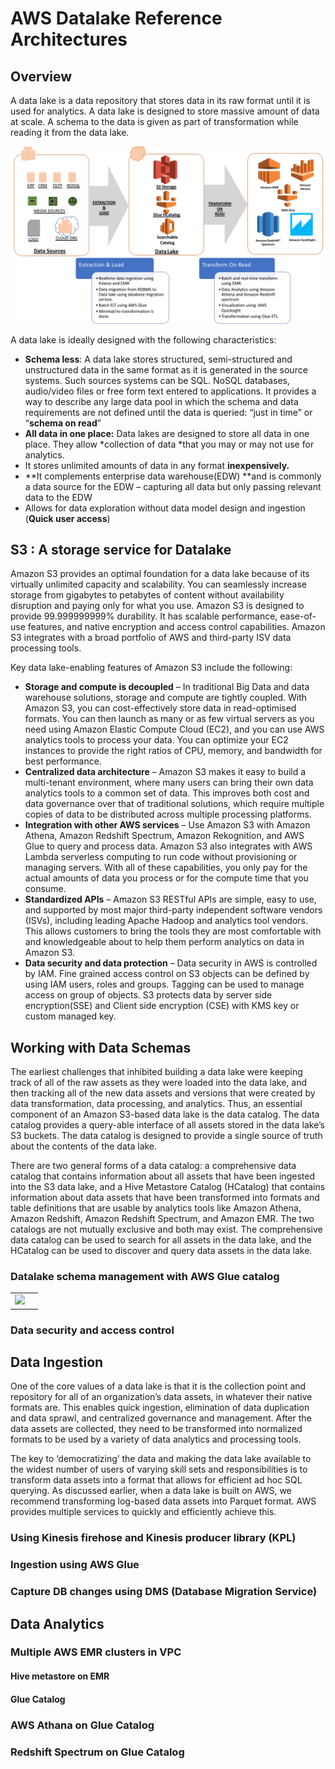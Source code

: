 # AWS Datalake  Reference Architectures

## Overview

A data lake is a data repository that stores data in its raw format until it is used for analytics. A data lake is designed to store massive amount of data at scale. A schema to the data is given as part of transformation while reading it from the data lake.

![Datalake Overview](src/data-lake-overview.png)


A data lake is ideally designed with the following characteristics:

* **Schema less**: A data lake stores structured, semi-structured and unstructured data in the same format as it is generated in the source systems. Such sources systems can be SQL. NoSQL databases, audio/video files or free form text entered to applications. It provides a way to describe any large data pool in which the schema and data requirements are not defined until the data is queried: “just in time” or “**schema on read**”
* **All data in one place:**  Data lakes are designed to store all data in one place.  They allow *collection of data *that you may or may not use for analytics.
* It stores unlimited amounts of data in any format **inexpensively.**
* **It complements enterprise data warehouse(EDW) **and is commonly a data source for the EDW – capturing all data but only passing relevant data to the EDW
* Allows for data exploration without data model design and ingestion (**Quick user access**)

## S3 : A storage service for Datalake



Amazon S3 provides an optimal foundation for a data lake because of its virtually unlimited capacity and scalability. You can seamlessly increase storage from gigabytes to petabytes of content without availability disruption and paying only for what you use. Amazon S3 is designed to provide 99.999999999% durability. It has scalable performance, ease-of-use features, and native encryption and access control capabilities. Amazon S3 integrates with a broad portfolio of AWS and third-party ISV data processing tools.

Key data lake-enabling features of Amazon S3 include the following:


* **Storage and compute is decoupled** – In traditional Big Data and data warehouse solutions, storage and compute are tightly coupled. With Amazon S3, you can cost-effectively store data in read-optimised formats. You can then launch as many or as few virtual servers as you need using Amazon Elastic Compute Cloud (EC2), and you can use AWS analytics tools to process your data. You can optimize your EC2 instances to provide the right ratios of CPU, memory, and bandwidth for best performance.
* **Centralized data architecture** – Amazon S3 makes it easy to build a multi-tenant environment, where many users can bring their own data analytics tools to a common set of data. This improves both cost and data governance over that of traditional solutions, which require multiple copies of data to be distributed across multiple processing platforms.
* **Integration with other AWS services** – Use Amazon S3 with Amazon Athena, Amazon Redshift Spectrum, Amazon Rekognition, and AWS Glue to query and process data. Amazon S3 also integrates with AWS Lambda serverless computing to run code without provisioning or managing servers. With all of these capabilities, you only pay for the actual amounts of data you process or for the compute time that you consume.
* **Standardized APIs** – Amazon S3 RESTful APIs are simple, easy to use, and supported by most major third-party independent software vendors (ISVs), including leading Apache Hadoop and analytics tool vendors. This allows customers to bring the tools they are most comfortable with and knowledgeable about to help them perform analytics on data in Amazon S3.
* **Data security and data protection** – Data security in AWS is controlled by IAM. Fine grained access control on S3 objects can be defined by using IAM  users, roles and groups. Tagging can be used to manage access on group of objects.  S3 protects data by server side encryption(SSE) and Client side encryption (CSE) with KMS key or custom managed key.

## Working with Data Schemas

The earliest challenges that inhibited building a data lake were keeping track of all of the raw assets as they were loaded into the data lake, and then tracking all of the new data assets and versions that were created by data transformation, data processing, and analytics. Thus, an essential component of an Amazon S3-based data lake is the data catalog. The data catalog provides a query-able interface of all assets stored in the data lake’s S3 buckets. The data catalog is designed to provide a single source of truth about the contents of the data lake.

 There are two general forms of a data catalog: a comprehensive data catalog that contains information about all assets that have been ingested into the S3 data lake, and a Hive Metastore Catalog (HCatalog) that contains information about data assets that have been transformed into formats and table definitions that are usable by analytics tools like Amazon Athena, Amazon Redshift, Amazon Redshift Spectrum, and Amazon EMR. The two catalogs are not mutually exclusive and both may exist. The comprehensive data catalog can be used to search for all assets in the data lake, and the HCatalog can be used to discover and query data assets in the data lake.

### Datalake schema management with AWS Glue catalog

<table><tr><td><a href="/src/multi-az"><img src="/src/multi-az/thumbnail.png"/></a></td><td></td></tr></table>


### Data security and access control


## Data Ingestion

One of the core values of a data lake is that it is the collection point and repository for all of an organization’s data assets, in whatever their native formats are. This enables quick ingestion, elimination of data duplication and data sprawl, and centralized governance and management. After the data assets are collected, they need to be transformed into normalized formats to be used by a variety of data analytics and processing tools.

 The key to ‘democratizing’ the data and making the data lake available to the widest number of users of varying skill sets and responsibilities is to transform data assets into a format that allows for efficient ad hoc SQL querying. As discussed earlier, when a data lake is built on AWS, we recommend transforming log-based data assets into Parquet format. AWS provides multiple services to quickly and efficiently achieve this.


### Using Kinesis firehose and Kinesis producer library (KPL)

### Ingestion using AWS Glue

### Capture DB changes using DMS (Database Migration Service)

## Data Analytics

### Multiple AWS EMR clusters in VPC

#### Hive metastore on EMR

#### Glue Catalog

### AWS Athana on Glue Catalog

### Redshift Spectrum on Glue Catalog
